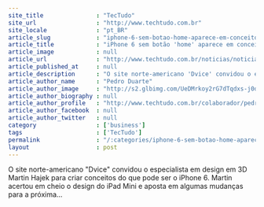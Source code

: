 ```yaml
---
site_title               : "TecTudo"
site_url                 : "http://www.techtudo.com.br"
site_locale              : "pt_BR"
article_slug             : "iphone-6-sem-botao-home-aparece-em-conceito-de-designer-americano"
article_title            : "iPhone 6 sem botão 'home' aparece em conceito de designer americano"
article_image            : null
article_url              : "http://www.techtudo.com.br/noticias/noticia/2013/04/iphone-6-sem-botao-home-aparece-em-conceito-de-designer-americano.html"
article_published_at     : null
article_description      : "O site norte-americano 'Dvice' convidou o especialista em design em 3D Martin Hajek para criar conceitos do que pode ser o iPhone 6. Martin acertou em cheio o design do iPad Mini e aposta em algumas mudanças para a próxima..."
article_author_name      : "Pedro Duarte"
article_author_image     : "http://s2.glbimg.com/UeDMrkoy2rG7dTqdxs-j0dk0e0U=/30x30/s2.glbimg.com/BI8n0tfQrOQNy9vOf50FDYOu58U=/140x140/s.glbimg.com/po/tt2/f/original/2013/11/12/pedro-duarte.jpg"
article_author_biography : null
article_author_profile   : "http://www.techtudo.com.br/colaborador/pedro-duarte.html"
article_author_facebook  : null
article_author_twitter   : null
category                 : ['business']
tags                     : ['TecTudo']
permalink                : "/:categories/iphone-6-sem-botao-home-aparece-em-conceito-de-designer-americano/"
layout                   : post
---
```


O site norte-americano "Dvice" convidou o especialista em design em 3D Martin Hajek para criar conceitos do que pode ser o iPhone 6. Martin acertou em cheio o design do iPad Mini e aposta em algumas mudanças para a próxima...

